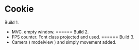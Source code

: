 Cookie
======
Build 1.
  + MVC. empty window.
======
Build 2.
  + FPS counter. Font class projected and used.
======
Build 3.
  + Camera ( modelview ) and simply movement added.
